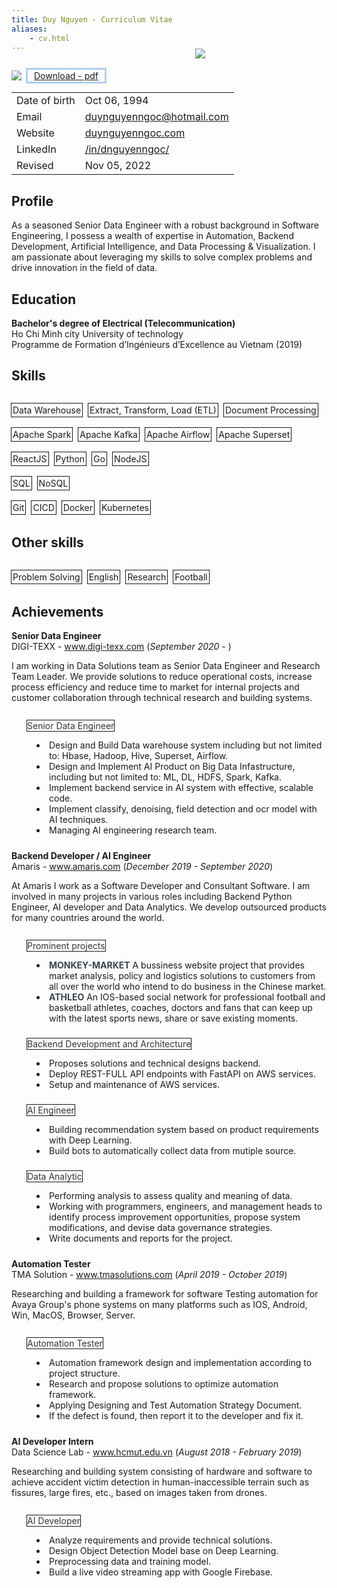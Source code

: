 ```yaml
---
title: Duy Nguyen - Curriculum Vitae
aliases:
    - cv.html
---
```


<link rel="stylesheet" href="https://cdnjs.cloudflare.com/ajax/libs/font-awesome/4.7.0/css/font-awesome.min.css">

<div>
    <div style='display: inline-flex; list-style-type: none; padding-top: 15px;'>
        <li>
            <img src='https://visitor-badge.glitch.me/badge?page_id=dnguyenngoc.github.io-cv&left_text=Visitors'/>
        </li>
        <div style='margin-left: 10px'>
          <a style='box-shadow: rgba(3, 102, 214, 0.3) 0px 0px 0px 3px; padding: 1px 10px;' class="pdf-source" id="pdf-source-009c911a" href="/pdf-cv/duynguyen-cv.pdf">Download - pdf</a>
        </div>
    </div>
    <div style='float:right; padding-right:10px; width:200px; margin-top:-20px'><img src='/avatar.jpeg'></img></div>
    
</div>

|||
|---|---|
|Date of birth | Oct 06, 1994 |
|Email | [duynguyenngoc@hotmail.com](duynguyenngoc@hotmail.com) |
|Website | [duynguyenngoc.com](https://duynguyenngoc.com/) |
|LinkedIn | [/in/dnguyenngoc/](https://www.linkedin.com/in/dnguyenngoc/) |
|Revised | Nov 05, 2022 |

## Profile 

As a seasoned Senior Data Engineer with a robust background in
Software Engineering, I possess a wealth of expertise in Automation,
Backend Development, Artificial Intelligence, and Data Processing &
Visualization. I am passionate about leveraging my skills to solve complex
problems and drive innovation in the field of data.

## Education
__Bachelor's degree of Electrical (Telecommunication)__\
Ho Chi Minh city University of technology\
Programme de Formation d’Ingénieurs d’Excellence au Vietnam (2019)

## Skills
<div style='display:grid; margin-left:-10px'>

  <div style='display: inline-flex; margin-bottom: -10px;'>
    <p style="padding: 2px 2px; margin-left:10px; box-shadow: rgba(255, 255, 255, 0.2) 0px 0px 0px 1px inset, rgba(0, 0, 0, 0.9) 0px 0px 0px 1px;">
    Data Warehouse</p>
    <p style="padding: 2px 2px; margin-left:10px; box-shadow: rgba(255, 255, 255, 0.2) 0px 0px 0px 1px inset, rgba(0, 0, 0, 0.9) 0px 0px 0px 1px;">
    Extract, Transform, Load (ETL)</p>
    <p style="padding: 2px 2px; margin-left:10px; box-shadow: rgba(255, 255, 255, 0.2) 0px 0px 0px 1px inset, rgba(0, 0, 0, 0.9) 0px 0px 0px 1px;">
    Document Processing</p>
  </div> 

  <div style='display: inline-flex; margin-bottom: -10px;'>
    <p style="padding: 2px 2px; margin-left:10px; box-shadow: rgba(255, 255, 255, 0.2) 0px 0px 0px 1px inset, rgba(0, 0, 0, 0.9) 0px 0px 0px 1px;">
    Apache Spark</p>
    <p style="padding: 2px 2px; margin-left:10px; box-shadow: rgba(255, 255, 255, 0.2) 0px 0px 0px 1px inset, rgba(0, 0, 0, 0.9) 0px 0px 0px 1px;">
    Apache Kafka</p>
    <p style="padding: 2px 2px; margin-left:10px; box-shadow: rgba(255, 255, 255, 0.2) 0px 0px 0px 1px inset, rgba(0, 0, 0, 0.9) 0px 0px 0px 1px;">
    Apache Airflow</p>
    <p style="padding: 2px 2px; margin-left:10px; box-shadow: rgba(255, 255, 255, 0.2) 0px 0px 0px 1px inset, rgba(0, 0, 0, 0.9) 0px 0px 0px 1px;">
    Apache Superset</p>
  </div>

  <div style='display: inline-flex; margin-bottom: -10px;'>
    <p style="padding: 2px 2px; margin-left:10px; box-shadow: rgba(255, 255, 255, 0.2) 0px 0px 0px 1px inset, rgba(0, 0, 0, 0.9) 0px 0px 0px 1px;">
    ReactJS</p>
    <p style="padding: 2px 2px; margin-left:10px; box-shadow: rgba(255, 255, 255, 0.2) 0px 0px 0px 1px inset, rgba(0, 0, 0, 0.9) 0px 0px 0px 1px;">
    Python</p>
    <p style="padding: 2px 2px; margin-left:10px; box-shadow: rgba(255, 255, 255, 0.2) 0px 0px 0px 1px inset, rgba(0, 0, 0, 0.9) 0px 0px 0px 1px;">
    Go</p>
    <p style="padding: 2px 2px; margin-left:10px; box-shadow: rgba(255, 255, 255, 0.2) 0px 0px 0px 1px inset, rgba(0, 0, 0, 0.9) 0px 0px 0px 1px;">
    NodeJS</p>
  </div> 

  <div style='display: inline-flex; margin-bottom: -10px;'>
    <p style="padding: 2px 2px; margin-left:10px; box-shadow: rgba(255, 255, 255, 0.2) 0px 0px 0px 1px inset, rgba(0, 0, 0, 0.9) 0px 0px 0px 1px;">
    SQL</p>
    <p style="padding: 2px 2px; margin-left:10px; box-shadow: rgba(255, 255, 255, 0.2) 0px 0px 0px 1px inset, rgba(0, 0, 0, 0.9) 0px 0px 0px 1px;">
    NoSQL</p>
  </div> 


  <div style='display: inline-flex; margin-bottom: -10px;'>
    <p style="padding: 2px 2px; margin-left:10px; box-shadow: rgba(255, 255, 255, 0.2) 0px 0px 0px 1px inset, rgba(0, 0, 0, 0.9) 0px 0px 0px 1px;">
    Git</p>
    <p style="padding: 2px 2px; margin-left:10px; box-shadow: rgba(255, 255, 255, 0.2) 0px 0px 0px 1px inset, rgba(0, 0, 0, 0.9) 0px 0px 0px 1px;">
    CICD</p>
    <p style="padding: 2px 2px; margin-left:10px; box-shadow: rgba(255, 255, 255, 0.2) 0px 0px 0px 1px inset, rgba(0, 0, 0, 0.9) 0px 0px 0px 1px;">
    Docker</p>
    <p style="padding: 2px 2px; margin-left:10px; box-shadow: rgba(255, 255, 255, 0.2) 0px 0px 0px 1px inset, rgba(0, 0, 0, 0.9) 0px 0px 0px 1px;">
    Kubernetes</p>
  </div> 

</div>

## Other skills
<div style='display:grid; margin-left:-10px'>

  <div style='display: inline-flex; margin-bottom: -10px;'>
    <p style="padding: 2px 2px; margin-left:10px; box-shadow: rgba(255, 255, 255, 0.2) 0px 0px 0px 1px inset, rgba(0, 0, 0, 0.9) 0px 0px 0px 1px;">
    Problem Solving</p>
    <p style="padding: 2px 2px; margin-left:10px; box-shadow: rgba(255, 255, 255, 0.2) 0px 0px 0px 1px inset, rgba(0, 0, 0, 0.9) 0px 0px 0px 1px;">
    English</p>
    <p style="padding: 2px 2px; margin-left:10px; box-shadow: rgba(255, 255, 255, 0.2) 0px 0px 0px 1px inset, rgba(0, 0, 0, 0.9) 0px 0px 0px 1px;">
    Research</p>
    <p style="padding: 2px 2px; margin-left:10px; box-shadow: rgba(255, 255, 255, 0.2) 0px 0px 0px 1px inset, rgba(0, 0, 0, 0.9) 0px 0px 0px 1px;">
    Football</p>
  </div> 
</div>

## Achievements
__Senior Data Engineer__\
DIGI-TEXX - www.digi-texx.com (_September 2020 -_ )

I am working in Data Solutions team as Senior Data Engineer and Research Team Leader. We provide solutions to reduce operational costs, increase process efficiency and reduce time to market for internal projects and customer collaboration through technical research and building systems.

<div style='padding-bottom: 10px'>
  <div style='display: flex;'>
    <span class="fa fa-star checked" style='padding-top: 18px;padding-left: 15px;padding-right: 10px;color:gray;'></span>
    <p style="color:#343434; box-shadow: rgba(255, 255, 255, 0.2) 0px 0px 0px 1px inset, rgba(0, 0, 0, 0.9) 0px 0px 0px 1px;">Senior Data Engineer</p>
  </div>
  <div style='padding-left: 40px; display:block;'>
    <div style='display:inline-flex;'><li></li>
      <li style='list-style-type: none;'>Design and Build Data warehouse system including but not limited to: Hbase, Hadoop, Hive, Superset, Airflow.
      </li>
    </div>
    <div style='display:inline-flex;'><li></li>
      <li style='list-style-type: none;'>Design and Implement AI Product on Big Data Infastructure, including but not limited to: ML, DL, HDFS, Spark, Kafka.
      </li>
    </div>
    <div style='display:inline-flex;'><li></li>
      <li style='list-style-type: none;'>Implement backend service in AI system with effective, scalable code.
      </li>
    </div>
    <div style='display:inline-flex;'><li></li>
      <li style='list-style-type: none;'>Implement classify, denoising, field detection and ocr model with AI techniques.
      </li>
    </div>
     <div style='display:inline-flex;'><li></li>
      <li style='list-style-type: none;'>Managing AI engineering research team.
      </li>
    </div>
  </div>
</div>

__Backend Developer / AI Engineer__\
Amaris - www.amaris.com (_December 2019 - September 2020_)

At Amaris I work as a Software Developer and Consultant Software. I am involved in many projects in various roles including Backend Python Engineer, AI developer and Data Analytics. We develop outsourced products for many countries around the world.

<div style='padding-bottom: 10px'>
  <div style='display: flex;'>
    <span class="fa fa-star checked" style='padding-top: 18px;padding-left: 15px;padding-right: 10px;color:gray;'></span>
    <p style="color:#343434; box-shadow: rgba(255, 255, 255, 0.2) 0px 0px 0px 1px inset, rgba(0, 0, 0, 0.9) 0px 0px 0px 1px;">Prominent projects</p>
  </div>
  <div style='padding-left: 40px; display:block;'>
    <div style='display:inline-flex;'><li></li>
      <li style='list-style-type: none;'><strong style='color:#36454F;'>MONKEY-MARKET</strong> A bussiness website project that provides market analysis, policy and logistics solutions to customers from all over the world who intend to do business in the Chinese market.
      </li>
    </div>
    <div style='display:inline-flex;'><li></li>
      <li style='list-style-type: none;'><strong style='color:#36454F;'>ATHLEO</strong>  An IOS-based social network for professional football and basketball athletes, coaches, doctors and fans that can keep up with the latest sports news, share or save existing moments.
      </li>
    </div>
  </div>
</div>

<div style='padding-bottom: 10px'>
  <div style='display: flex;'>
    <span class="fa fa-star checked" style='padding-top: 18px;padding-left: 15px;padding-right: 10px;color:gray;'></span>
    <p style="color:#343434; box-shadow: rgba(255, 255, 255, 0.2) 0px 0px 0px 1px inset, rgba(0, 0, 0, 0.9) 0px 0px 0px 1px;">Backend Development and Architecture</p>
  </div>
    <div style='padding-left: 40px'>
        <div style='display:inline-flex;'><li></li>
          <li style='list-style-type: none;'>Proposes solutions and technical designs backend.</li>
        </div>
        <div style='display:inline-flex;'><li></li>
        <li style='list-style-type: none;'>Deploy REST-FULL API endpoints with FastAPI on AWS services.</li>
        </div>
        <div style='display:inline-flex;'><li></li>
        <li style='list-style-type: none;'>Setup and maintenance of AWS services.</li>
        </div>
    </div>
</div>

<div style='padding-bottom: 10px'>
  <div style='display: flex;'>
    <span class="fa fa-star checked" style='padding-top: 18px;padding-left: 15px;padding-right: 10px; color:gray;'></span>
    <p style="color:#343434; box-shadow: rgba(255, 255, 255, 0.2) 0px 0px 0px 1px inset, rgba(0, 0, 0, 0.9) 0px 0px 0px 1px;">AI Engineer</p>
  </div>
    <div style='padding-left: 40px'>
      <div style='display:inline-flex;'><li></li>
        <li style='list-style-type: none;'>Building recommendation system based on product requirements with Deep Learning.</li>
      </div>
      <div style='display:inline-flex;'><li></li>
        <li style='list-style-type: none;'>Build bots to automatically collect data from mutiple source.</li>
      </div>
    </div>
</div>

<div style='padding-bottom: 10px'>
  <div style='display: flex;'>
    <span class="fa fa-star checked" style='padding-top: 18px;padding-left: 15px;padding-right: 10px;color:gray;'></span>
    <p style="color:#343434; box-shadow: rgba(255, 255, 255, 0.2) 0px 0px 0px 1px inset, rgba(0, 0, 0, 0.9) 0px 0px 0px 1px;">Data Analytic</p>
  </div>
    <div style='padding-left: 40px'>
      <div style='display:inline-flex;'><li></li>
        <li style='list-style-type: none;'>Performing analysis to assess quality and meaning of data.</li>
      </div>
      <div style='display:inline-flex;'><li></li>
        <li style='list-style-type: none;'>Working with programmers, engineers, and management heads to identify process improvement opportunities, propose system modifications, and devise data governance strategies.</li>
      </div>
      <div style='display:inline-flex;'><li></li>
        <li style='list-style-type: none;'>Write documents and reports for the project.</li>
      </div>
    </div>
</div>


__Automation Tester__\
TMA Solution - www.tmasolutions.com (_April 2019 - October 2019_)

Researching and building a framework for software Testing automation for Avaya Group's phone systems on many platforms such as IOS, Android, Win, MacOS, Browser, Server.

<div style='padding-bottom: 10px'>
  <div style='display: flex;'>
    <span class="fa fa-star checked" style='padding-top: 18px;padding-left: 15px;padding-right: 10px;color:gray;'></span>
    <p style="color:#343434; box-shadow: rgba(255, 255, 255, 0.2) 0px 0px 0px 1px inset, rgba(0, 0, 0, 0.9) 0px 0px 0px 1px;">Automation Tester</p>
  </div>
  <div style='padding-left: 40px; display:block;'>
    <div style='display:inline-flex;'><li></li>
      <li style='list-style-type: none;'>Automation framework design and implementation according to project structure.
      </li>
    </div>
    <div style='display:inline-flex;'><li></li>
      <li style='list-style-type: none;'>Research and propose solutions to optimize automation framework.
      </li>
    </div>
    <div style='display:inline-flex;'><li></li>
      <li style='list-style-type: none;'>Applying Designing and Test Automation Strategy Document.
      </li>
    </div>
    <div style='display:inline-flex;'><li></li>
      <li style='list-style-type: none;'>If the defect is found, then report it to the developer and fix it.
      </li>
    </div>
  </div>
</div>


__AI Developer Intern__\
Data Science Lab - www.hcmut.edu.vn (_August 2018 - February 2019_)

Researching and building system consisting of hardware and software to achieve accident victim detection in human-inaccessible terrain such as fissures, large fires, etc., based on images taken from drones.

<div style='padding-bottom: 10px'>
  <div style='display: flex;'>
    <span class="fa fa-star checked" style='padding-top: 18px;padding-left: 15px;padding-right: 10px;color:gray;'></span>
    <p style="color:#343434; box-shadow: rgba(255, 255, 255, 0.2) 0px 0px 0px 1px inset, rgba(0, 0, 0, 0.9) 0px 0px 0px 1px;">AI Developer</p>
  </div>
  <div style='padding-left: 40px; display:block;'>
    <div style='display:inline-flex;'><li></li>
      <li style='list-style-type: none;'>Analyze requirements and provide technical solutions.</li>
    </div>
    <div style='display:inline-flex;'><li></li>
      <li style='list-style-type: none;'>Design Object Detection Model base on Deep Learning.</li>
    </div>
    <div style='display:inline-flex;'><li></li>
      <li style='list-style-type: none;'>Preprocessing data and training model.
      </li>
    </div>
    <div style='display:inline-flex;'><li></li>
      <li style='list-style-type: none;'>Build a live video streaming app with Google Firebase.
      </li>
    </div>
  </div>
</div>


